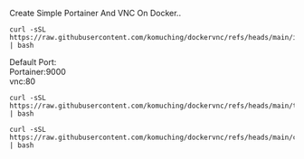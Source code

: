 Create Simple Portainer And VNC On Docker..
```
curl -sSL https://raw.githubusercontent.com/komuching/dockervnc/refs/heads/main/install.sh | bash
```
Default Port:  
Portainer:9000  
vnc:80


   
```
curl -sSL https://raw.githubusercontent.com/komuching/dockervnc/refs/heads/main/test.sh | bash
```
   
```
curl -sSL https://raw.githubusercontent.com/komuching/dockervnc/refs/heads/main/cent.sh | bash
```
